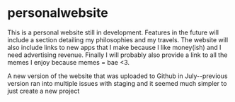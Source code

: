 # personalwebsite

This is a personal website still in development. Features in the future will include a section detailing my philosophies and my travels. The website will also include links to new apps that I make because I like money(ish) and I need advertising revenue. Finally I will probably also provide a link to all the memes I enjoy because memes = bae <3. 

A new version of the website that was uploaded to Github in July--previous version ran into multiple issues with staging and it seemed much simpler to just create a new project